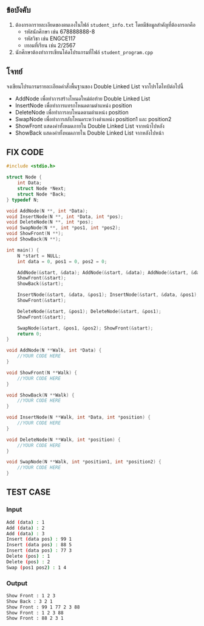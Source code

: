 ## ข้อบังคับ
1. ต้องกรอกรายละเอียดของตนเองในไฟล์ `student_info.txt` โดยมีข้อมูลสำคัญที่ต้องกรอกคือ
   - รหัสนักศึกษา เช่น 678888888-8
   - รหัสวิชา เช่น ENGCE117
   - เทอมที่เรียน เช่น 2/2567
2. นักศึกษาต้องทำการเขียนโค้ดโปรแกรมที่ไฟล์ `student_program.cpp`
   
## โจทย์
จงเขียนโปรแกรมรายละเอียดคำสั่งพื้นฐานของ Double Linked List จากโปรโตไทป์ต่อไปนี้
- AddNode เพื่อทำการสร้างโหนดใหม่ต่อท้าย Double Linked List
- InsertNode เพื่อทำการแทรกโหนดตามตำแหน่ง position
- DeleteNode เพื่อทำการลบโหนดตามตำแหน่ง position
- SwapNode เพื่อทำการสลับโหนดระหว่างตำแหน่ง position1 และ position2
- ShowFront แสดงค่าทั้งหมดภายใน Double Linked List จากหน้าไปหลัง
- ShowBack แสดงค่าทั้งหมดภายใน Double Linked List จากหลังไปหน้า


## FIX CODE
```c++
#include <stdio.h>

struct Node {
    int Data;
    struct Node *Next;
    struct Node *Back;
} typedef N;

void AddNode(N **, int *Data);
void InsertNode(N **, int *Data, int *pos);
void DeleteNode(N **, int *pos);
void SwapNode(N **, int *pos1, int *pos2);
void ShowFront(N **);
void ShowBack(N **);

int main() {
    N *start = NULL;
    int data = 0, pos1 = 0, pos2 = 0;

    AddNode(&start, &data); AddNode(&start, &data); AddNode(&start, &data);
    ShowFront(&start);
    ShowBack(&start);

    InsertNode(&start, &data, &pos1); InsertNode(&start, &data, &pos1); InsertNode(&start, &data, &pos1);
    ShowFront(&start);

    DeleteNode(&start, &pos1); DeleteNode(&start, &pos1);
    ShowFront(&start);

    SwapNode(&start, &pos1, &pos2); ShowFront(&start);
    return 0;
}

void AddNode(N **Walk, int *Data) {
    //YOUR CODE HERE
}

void ShowFront(N **Walk) {
    //YOUR CODE HERE
}

void ShowBack(N **Walk) {
    //YOUR CODE HERE
}

void InsertNode(N **Walk, int *Data, int *position) {
    //YOUR CODE HERE
}

void DeleteNode(N **Walk, int *position) {
    //YOUR CODE HERE
}

void SwapNode(N **Walk, int *position1, int *position2) {
    //YOUR CODE HERE
}
```

## TEST CASE
### Input
```bash
Add (data) : 1
Add (data) : 2
Add (data) : 3
Insert (data pos) : 99 1
Insert (data pos) : 88 5
Insert (data pos) : 77 3
Delete (pos) : 1
Delete (pos) : 2
Swap (pos1 pos2) : 1 4
```
### Output
```bash
Show Front : 1 2 3 
Show Back : 3 2 1 
Show Front : 99 1 77 2 3 88 
Show Front : 1 2 3 88 
Show Front : 88 2 3 1 
```

